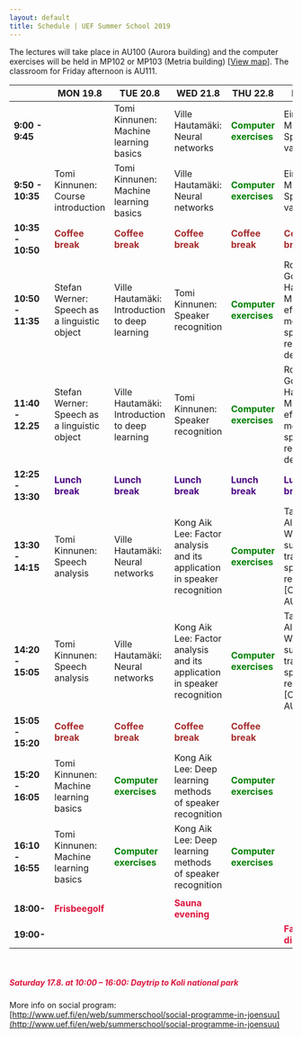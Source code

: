 ```yaml
---
layout: default
title: Schedule | UEF Summer School 2019
---
```


The lectures will take place in AU100 (Aurora building) and the computer exercises will be held in MP102 or MP103 (Metria building) [[View map](photos/map.png)]. The classroom for Friday afternoon is AU111.

|                   | MON 19.8                                          | TUE 20.8                                                | WED 21.8                                          | THU 22.8                                          | FRI 23.8                                          |
|-------------------|---------------------------------------------------|---------------------------------------------------------|---------------------------------------------------|---------------------------------------------------|---------------------------------------------------|
| **9:00 - 9:45**   |                                                   | Tomi Kinnunen: Machine learning basics                       | Ville Hautamäki: Neural networks                        | <span style="color:green">**Computer exercises**</span> | Einar Meister: Speech variability                 |
| **9:50 - 10:35**  | Tomi Kinnunen: Course introduction                     | Tomi Kinnunen: Machine learning basics                       | Ville Hautamäki: Neural networks                        | <span style="color:green">**Computer exercises**</span> | Einar Meister: Speech variability                 |
| **10:35 - 10:50** | <span style="color:brown">**Coffee break**</span> | <span style="color:brown">**Coffee break**</span>       | <span style="color:brown">**Coffee break**</span> | <span style="color:brown">**Coffee break**</span>       | <span style="color:brown">**Coffee break**</span> |
| **10:50 - 11:35** | Stefan Werner: Speech as a linguistic object             | Ville Hautamäki: Introduction to deep learning                | Tomi Kinnunen: Speaker recognition                     | <span style="color:green">**Computer exercises**</span> | Rosa González Hautamäki: Mixed effects modeling of speaker recognition decisions |
| **11:40 - 12.25** | Stefan Werner: Speech as a linguistic object             | Ville Hautamäki: Introduction to deep learning                | Tomi Kinnunen: Speaker recognition                     | <span style="color:green">**Computer exercises**</span> | Rosa González Hautamäki: Mixed effects modeling of speaker recognition decisions |
| **12:25 - 13:30** | <span style="color:indigo">**Lunch break**</span> | <span style="color:indigo">**Lunch break**</span>       | <span style="color:indigo">**Lunch break**</span> | <span style="color:indigo">**Lunch break**</span>       | <span style="color:indigo">**Lunch break**</span>   |
| **13:30 - 14:15** | Tomi Kinnunen: Speech analysis                         | Ville Hautamäki: Neural networks                              | Kong Aik Lee: Factor analysis and its application in speaker recognition                 | <span style="color:green">**Computer exercises**</span> | Tanel Alumäe: Weakly supervised training for speaker recognition [Classroom: AU111]  |
| **14:20 - 15:05** | Tomi Kinnunen: Speech analysis                         | Ville Hautamäki: Neural networks                              | Kong Aik Lee: Factor analysis and its application in speaker recognition                 | <span style="color:green">**Computer exercises**</span> | Tanel Alumäe: Weakly supervised training for speaker recognition [Classroom: AU111]  |
| **15:05 - 15:20** | <span style="color:brown">**Coffee break**</span> | <span style="color:brown">**Coffee break**</span>       | <span style="color:brown">**Coffee break**</span> | <span style="color:brown">**Coffee break**</span>       |  |
| **15:20 - 16:05** | Tomi Kinnunen: Machine learning basics                 | <span style="color:green">**Computer exercises**</span> | Kong Aik Lee: Deep learning methods of speaker recognition                                               | <span style="color:green">**Computer exercises**</span> |   |
| **16:10 - 16:55** | Tomi Kinnunen: Machine learning basics                 | <span style="color:green">**Computer exercises**</span> | Kong Aik Lee: Deep learning methods of speaker recognition                                               | <span style="color:green">**Computer exercises**</span> |   |
|                   |                                                   |                                                         |                                                   |                                                         |                                                   |
| **18:00-**        | <span style="color:crimson">**Frisbeegolf**</span>          |                                                         | <span style="color:crimson">**Sauna evening**</span>                                                                        |                                                   |                                                   |
| **19:00-**        |                                                   |                                                         |       |                                  | <span style="color:crimson">**Farewell dinner**</span>                                                  |


&nbsp;
##### <span style="color:crimson">**Saturday 17.8. at 10:00 – 16:00: Daytrip to Koli national park**</span>
More info on social program: [http://www.uef.fi/en/web/summerschool/social-programme-in-joensuu](http://www.uef.fi/en/web/summerschool/social-programme-in-joensuu)
&nbsp;

